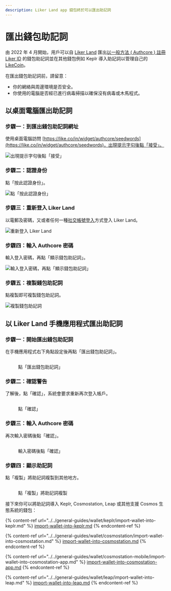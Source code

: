 ```yaml
---
description: Liker Land app 錢包終於可以匯出助記詞
---
```


# 匯出錢包助記詞

由 2022 年 4 月開始，用戶可以自 [Liker Land](https://liker.land/) 匯出[以一般方法 ( Authcore ) 註冊 Liker ID](register/) 的錢包助記詞並在其他錢包例如 Keplr 導入助記詞以管理自己的 [LikeCoin](https://like.co/)。

在匯出錢包助記詞前，請留意：

* 你的網絡與周邊環境是否安全。
* 你使用的電腦是否經已進行病毒掃描以確保沒有病毒或木馬程式。

## 以桌面電腦匯出助記詞

### 步驟一：到匯出錢包助記詞網址

使用桌面電腦訪問 [https://like.co/in/widget/authcore/seedwords](https://like.co/in/widget/authcore/seedwords)，出現提示字句後點「接受」。

![出現提示字句後點「接受」](<../../.gitbook/assets/Seed Words 1.png>)

### 步驟二：認證身份

點「按此認證身份」。

![點「按此認證身份」](<../../.gitbook/assets/Seed Words 2.png>)

### 步驟三：重新登入 Liker Land

以電郵及密碼，又或者任何一種[社交帳號登入](register/social-media-logins.md)方式登入 Liker Land。

![重新登入 Liker Land](<../../.gitbook/assets/Seed Words 3.png>)

### 步驟四：輸入 Authcore 密碼

輸入登入密碼，再點「顯示錢包助記詞」。

![輸入登入密碼，再點「顯示錢包助記詞」](<../../.gitbook/assets/Seed Words 4.png>)

### 步驟五：複製錢包助記詞

點複製即可複製錢包助記詞。

![複製錢包助記詞](<../../.gitbook/assets/Seed Words 5.png>)

## 以 Liker Land 手機應用程式匯出助記詞

### 步驟一：開始匯出錢包助記詞

在手機應用程式右下角點設定後再點「匯出錢包助記詞」。

<figure><img src="../../.gitbook/assets/seed word mobile 1.png" alt=""><figcaption><p>點「匯出錢包助記詞」</p></figcaption></figure>

### 步驟二：確認警告

了解後，點「確認」，系統會要求重新再次登入帳戶。

<figure><img src="../../.gitbook/assets/seed word mobile 2.png" alt=""><figcaption><p>點「確認」</p></figcaption></figure>

### 步驟三：輸入 Authcore 密碼

再次輸入密碼後點「確認」。

<figure><img src="../../.gitbook/assets/seed word mobile 3.png" alt=""><figcaption><p>輸入密碼後點「確認」</p></figcaption></figure>

### 步驟四：顯示助記詞

點「複製」將助記詞複製到其他地方。

<figure><img src="../../.gitbook/assets/seed word mobile 4.png" alt=""><figcaption><p>點「複製」將助記詞複製</p></figcaption></figure>

接下來你可以將助記詞導入 Keplr, Cosmostation, Leap 或其他支援 Cosmos 生態系統的錢包：

{% content-ref url="../../general-guides/wallet/keplr/import-wallet-into-keplr.md" %}
[import-wallet-into-keplr.md](../../general-guides/wallet/keplr/import-wallet-into-keplr.md)
{% endcontent-ref %}

{% content-ref url="../../general-guides/wallet/cosmostation/import-wallet-into-cosmostation.md" %}
[import-wallet-into-cosmostation.md](../../general-guides/wallet/cosmostation/import-wallet-into-cosmostation.md)
{% endcontent-ref %}

{% content-ref url="../../general-guides/wallet/cosmostation-mobile/import-wallet-into-cosmostation-app.md" %}
[import-wallet-into-cosmostation-app.md](../../general-guides/wallet/cosmostation-mobile/import-wallet-into-cosmostation-app.md)
{% endcontent-ref %}

{% content-ref url="../../general-guides/wallet/leap/import-wallet-into-leap.md" %}
[import-wallet-into-leap.md](../../general-guides/wallet/leap/import-wallet-into-leap.md)
{% endcontent-ref %}
